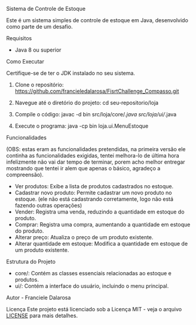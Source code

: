 Sistema de Controle de Estoque

Este é um sistema simples de controle de estoque em Java, desenvolvido como parte de um desafio.

Requisitos

- Java 8 ou superior

Como Executar

Certifique-se de ter o JDK instalado no seu sistema.

1. Clone o repositório: https://github.com/francieledalarosa/FisrtChallenge_Compasso.git
    

2. Navegue até o diretório do projeto: cd seu-repositorio/loja
  

3. Compile o código: javac -d bin src/loja/core/*.java src/loja/ui/*.java
 

4. Execute o programa: java -cp bin loja.ui.MenuEstoque
    

Funcionalidades

(OBS: estas eram as funcionalidades pretendidas, na primeira versão ele continha as funcionalidades exigidas, tentei melhora-lo de última hora infelizmente não vai dar tempo de terminar, porem acho melhor entregar mostrando que tentei ir alem que apenas o básico, agradeço a compreensão).

- Ver produtos: Exibe a lista de produtos cadastrados no estoque.
- Cadastrar novo produto: Permite cadastrar um novo produto no estoque. (ele não está cadastrando corretamente, logo não está fazendo outras operações)
- Vender: Registra uma venda, reduzindo a quantidade em estoque do produto.
- Comprar: Registra uma compra, aumentando a quantidade em estoque do produto.
- Alterar preço: Atualiza o preço de um produto existente.
- Alterar quantidade em estoque: Modifica a quantidade em estoque de um produto existente.

 Estrutura do Projeto

- core/: Contém as classes essenciais relacionadas ao estoque e produtos.
- ui/: Contém a interface do usuário, incluindo o menu principal.

Autor - Franciele Dalarosa

Licença Este projeto está licenciado sob a Licença MIT - veja o arquivo [LICENSE](LICENSE) para mais detalhes.
